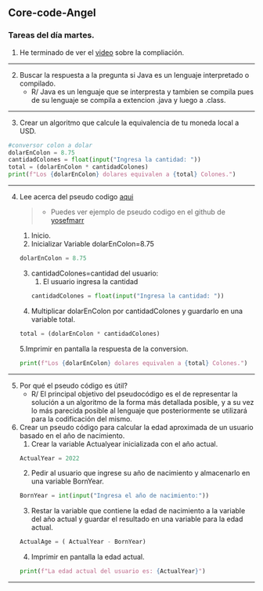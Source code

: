 ## Core-code-Angel
### Tareas del día martes.
1. He terminado de ver el [video](https://www.youtube.com/watch?v=JNMy969SjyU&ab_channel=BGZDevTips "Compliacion y transpilación") sobre la compliación.
---
2. Buscar la respuesta a la pregunta si Java es un lenguaje interpretado o compilado.
    * R/ Java es un lenguaje que se interpresta y tambien se compila pues de su lenguaje se compila a extencion .java y luego a .class.
---
3. Crear un algoritmo que calcule la equivalencia de tu moneda local a USD.

 ```python
#conversor colon a dolar
dolarEnColon = 8.75
cantidadColones = float(input("Ingresa la cantidad: "))
total = (dolarEnColon * cantidadColones)
print(f"Los {dolarEnColon} dolares equivalen a {total} Colones.")
```
---
4. Lee acerca del pseudo codigo [aqui](https://www.freecodecamp.org/news/what-is-pseudocode-in-programming/ "Aprende we")
    >* Puedes ver ejemplo de pseudo codigo en el github de [yosefmarr](https://github.com/corecodeio/bootcamp-from-scratch/blob/main/src/technologies/2022/week1/resources/PSEUDOCODE.md "Ejemplos de Pseudo Codigo") <br>
    1. Inicio.
    2. Inicializar Variable dolarEnColon=8.75 
    ```python
    dolarEnColon = 8.75
    ```
    3. cantidadColones=cantidad del usuario:
        1. El usuario ingresa la cantidad
        ```python
        cantidadColones = float(input("Ingresa la cantidad: "))
        ```
    4. Multiplicar dolarEnColon por cantidadColones y guardarlo en una variable total.
    ```python
    total = (dolarEnColon * cantidadColones)
    ```
    5.Imprimir en pantalla la respuesta de la conversion.
    ```python
    print(f"Los {dolarEnColon} dolares equivalen a {total} Colones.")
    ```
---
5. Por qué el pseudo código es útil?
    * R/
    El principal objetivo del pseudocódigo es el de representar la solución a un algoritmo de la forma más detallada posible, y a su vez lo más parecida posible al lenguaje que posteriormente se utilizará para la codificación del mismo.
6. Crear un pseudo código para calcular la edad aproximada de un usuario basado en el año de nacimiento.
    1. Crear la variable Actualyear inicializada con el año actual.
    ```python
    ActualYear = 2022
    ```
    2. Pedir al usuario que ingrese su año de nacimiento y almacenarlo en una variable BornYear.
    ```python
    BornYear = int(input("Ingresa el año de nacimiento:"))
    ```
    3. Restar la variable que contiene la edad de nacimiento a la variable del año actual y guardar el resultado en una variable para la edad actual.
    ```python
    ActualAge = ( ActualYear - BornYear)
    ```
    4. Imprimir en pantalla la edad actual.
    ```python
    print(f"La edad actual del usuario es: {ActualYear}")
    ```
---
